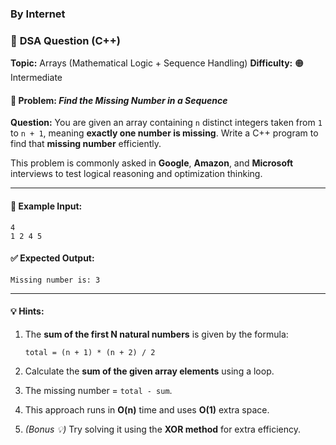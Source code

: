 ### By Internet

### 🔹 **DSA Question (C++)**

**Topic:** Arrays (Mathematical Logic + Sequence Handling)
**Difficulty:** 🟠 Intermediate

#### 🧩 Problem: *Find the Missing Number in a Sequence*

**Question:**
You are given an array containing `n` distinct integers taken from `1` to `n + 1`, meaning **exactly one number is missing**.
Write a C++ program to find that **missing number** efficiently.

This problem is commonly asked in **Google**, **Amazon**, and **Microsoft** interviews to test logical reasoning and optimization thinking.

---

#### 🧠 **Example Input:**

```
4  
1 2 4 5
```

#### ✅ **Expected Output:**

```
Missing number is: 3
```

---

#### 💡 **Hints:**

1. The **sum of the first N natural numbers** is given by the formula:

   ```
   total = (n + 1) * (n + 2) / 2
   ```
2. Calculate the **sum of the given array elements** using a loop.
3. The missing number = `total - sum`.
4. This approach runs in **O(n)** time and uses **O(1)** extra space.
5. *(Bonus 💡)* Try solving it using the **XOR method** for extra efficiency.